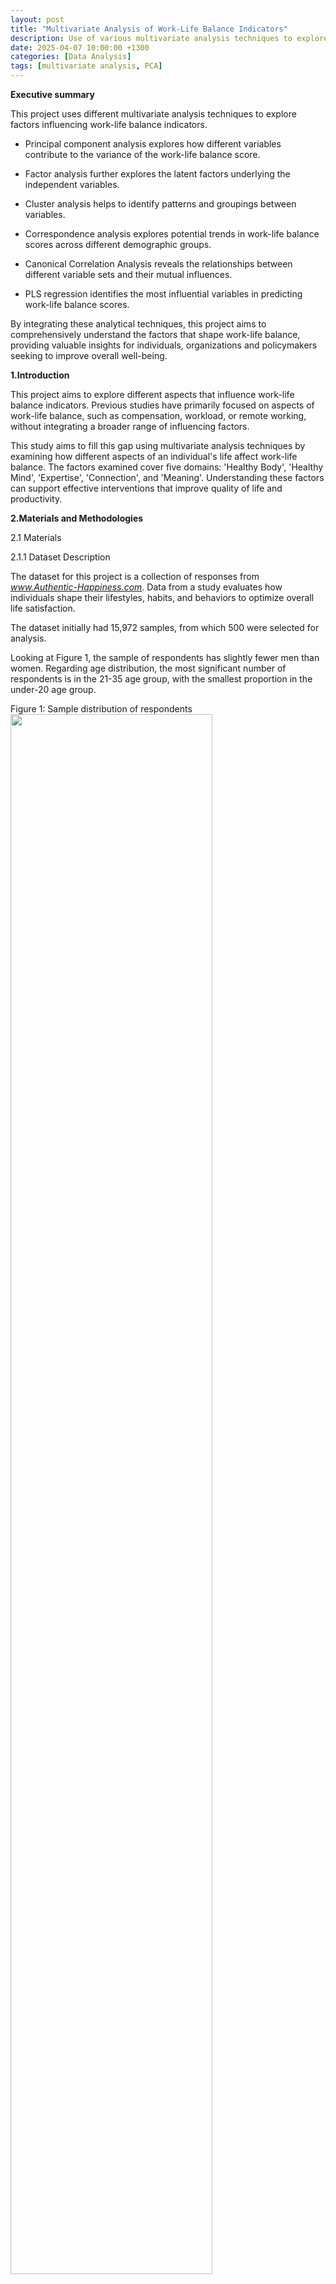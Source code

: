 ```yaml
---
layout: post
title: "Multivariate Analysis of Work-Life Balance Indicators"
description: Use of various multivariate analysis techniques to explore factors influencing work-life balance indicators, including PCA(principal component analysis), FA(factor analysis), cluster analysis, correspondence analysis, canonical correlation analysis, PLS regression.
date: 2025-04-07 10:00:00 +1300
categories: [Data Analysis]
tags: [multivariate analysis, PCA]
---
```



**Executive summary**

This project uses different multivariate analysis techniques to explore
factors influencing work-life balance indicators.

- Principal component analysis explores how different variables
  contribute to the variance of the work-life balance score.

- Factor analysis further explores the latent factors underlying the
  independent variables.

- Cluster analysis helps to identify patterns and groupings between
  variables.

- Correspondence analysis explores potential trends in work-life balance
  scores across different demographic groups.

- Canonical Correlation Analysis reveals the relationships between
  different variable sets and their mutual influences.

- PLS regression identifies the most influential variables in predicting
  work-life balance scores.

By integrating these analytical techniques, this project aims to comprehensively understand the factors that shape work-life balance, providing valuable insights for individuals, organizations and policymakers seeking to improve overall well-being.

**1.Introduction**

This project aims to explore different aspects that influence work-life balance indicators. Previous studies have primarily focused on aspects
of work-life balance, such as compensation, workload, or remote working, without integrating a broader range of influencing factors.

This study aims to fill this gap using multivariate analysis techniques by examining how different aspects of an individual\'s life affect work-life balance. The factors examined cover five domains: 'Healthy Body', 'Healthy Mind', 'Expertise', 'Connection', and 'Meaning'. Understanding these factors can support effective interventions that improve quality of life and productivity.

**2.Materials and Methodologies**

2.1 Materials

2.1.1 Dataset Description

The dataset for this project is a collection of responses from
*www.Authentic-Happiness.com*. Data from a study evaluates how individuals shape their lifestyles, habits, and behaviors to optimize overall life satisfaction.

The dataset initially had 15,972 samples, from which 500 were selected for analysis.

Looking at Figure 1, the sample of respondents has slightly fewer men
than women. Regarding age distribution, the most significant number of
respondents is in the 21-35 age group, with the smallest proportion in
the under-20 age group.

Figure 1: Sample distribution of respondents
<img src="{{ site.baseurl }}/assets/img/mv_img/media/image1.png"  style="width:80%;">


2.1.2 Variable Description

As shown in Table 1, this dataset contains 20 independent variables grouped into five categories:

(1)  Healthy body

(2)  Healthy mind

(3)  Expertise: measuring the ability to grow one's knowledge and
achieve something unique

(4)  Connection: assessing the strength of one's social network and your
inclination to discover the world

(5)  Meaning, evaluating one's compassion, generosity

In addition, the \'WORK_LIFE_BALANCE_SCORE\', which ranges from 500 to
800, is used as an indicator to measure work-life balance. This indicator is calculated by an algorithm using the 20 independent variables.

Basic variables such as age and gender, as well as timestamps indicating when the questionnaire was completed, are also included in the dataset.

Table 1: Variable Definition

| **Segment**       | **Variable Name**        | **Definition**                                                                 |
|-------------------|---------------------------|----------------------------------------------------------------------------------|
| **Metadata**      | TIMESTAMP                | Date when survey was completed                                                  |
|                   | ID                       | [1 to 500]                                                                      |
| **Demographic**   | age                      | Age range: 'less than 20', '21 to 35', '36 to 50', '51 or more'                |
|                   | gender                   | 'Male' or 'Female'                                                              |
| **Target Variable** | WORK_LIFE_BALANCE_SCORE | Calculated from five categories: Healthy Body, Healthy Mind, Connection, Expertise, Meaning |
|                   | score_level              | Level 1–6 based on WORK_LIFE_BALANCE_SCORE                                     |
| **Healthy Body**  | fruits_veggies           | Fruits or veggies eaten daily [1 to 5]                                          |
|                   | bmi_range                | BMI range [1 if below 25, else 2]                                               |
|                   | daily_steps              | Thousands of steps walked daily [0 to 10]                                       |
|                   | sleep_hours              | Typical weekly sleep hours [0 to 10]                                            |
| **Healthy Mind**  | daily_stress             | Daily stress level [0 to 10]                                                    |
|                   | flow                     | Daily hours of “flow” experience                                                |
|                   | weekly_meditation        | Weekly times spent self-reflecting [0 to 10]                                    |
|                   | daily_shouting           | Frequency of shouting/sulking weekly [0 to 10]                                  |
| **Connection**    | places_visited           | Number of new places visited yearly [0 to 10]                                   |
|                   | core_circle              | Number of close people [0 to 10]                                                |
|                   | supporting_others        | Number of people helped yearly [0 to 10]                                        |
|                   | social_network           | Number of daily social interactions [0 to 10]                                   |
| **Expertise**     | achievement              | Remarkable achievements in last 12 months [0 to 10]                             |
|                   | personal_awards          | Recognitions received in last 12 months [0 to 10]                               |
|                   | time_for_passion         | Daily hours doing passionate work [0 to 10]                                     |
|                   | todo_completed           | Weekly to-do list completion [0 = not at all, 10 = very well]                  |
| **Meaning**       | donation                 | Times donated time or money in a year                                           |
|                   | lost_vacation            | Unused vacation days yearly [0 to 10]                                           |
|                   | sufficient_income        | 1 = insufficient, 2 = sufficient to cover basic expenses                        |
|                   | live_vision              | Years ahead with a clear life vision [0 to 10]                                  |

2.2 Methodologies

2.2.1 Data Preprocessing

(1) Standardized data

Examining the range of variables revealed differences in the scales used
to measure factors affecting work-life balance. This means that the data
needs to be standardized.

Table 2: Range of independent variables

<img src="{{ site.baseurl }}/assets/img/mv_img/media/image2.png"  style="width:80%;">

Each independent variable was standardized to have a mean of 0 and a
variance of 1. The mean of each variable was then checked to see if it
was close to 0 after processing to ensure standardization was correct.

Table 3: Range of standardized independent variables

<img src="{{ site.baseurl }}/assets/img/mv_img/media/image3.png"  style="width:80%;">

(2) Create a new column

For ease of analysis, a new variable \'score_level\' has been created
based on the \'WORK_LIFE_BALANCE_SCORE\' to classify the sample into six
levels:

Level \'1\': Scores less than or equal to 550.

Level \'2\': Scores between 551 and 600.

Level \'3\': Scores between 601 and 650.

Level \'4\': Scores between 651 and 700.

Level \'5\': Scores between 701 and 750.

Level \'6\': Scores greater than 750.

2.2.2 Methods of Multivariate Analysis

(1) Principal Component Analysis (PCA)

PCA identifies patterns in data by transforming variables into a new set
of uncorrelated variables called principal components. This study uses
PCA to examine how variables contribute to the variance in work-life
balance scores and identify which variables are primarily responsible
for differences in these scores.

(2) Factor Analysis

This study uses factor analysis to understand the essential drivers
among the 20 predictor variables. Maximum likelihood extraction is used
to identify the latent factors underlying the observed variables. In
addition, orthogonal varimax rotation is applied to improve the
interpretability of the factors.

(3) Cluster Analysis

Cluster analysis is a statistical technique to identify groups of
similar objects or individuals within a dataset. This study uses the
VARCLUS procedure to perform a clustering analysis on the variables.
This technique groups variables based on similarities and identifies
clusters exhibiting similar patterns.

(4) Correspondence analysis

Correspondence analysis examines trends in the distribution of work-life
balance scores across different demographic groups(age and gender). It
assesses whether specific distribution patterns exist within these
groups.

(5) Canonical Correlation Analysis

Canonical correlation analysis explores the relationships between
different variable sets and how they influence each other. This study
examines the correlations between different sets of predictor variables
and their impact on work-life balance outcomes.

(6) Partial Least Squares (PLS) regression analysis

PLS regression analysis determines the relative importance of variables
in predicting work-life balance scores. As the work-life balance score
is derived from 20 predictor variables using a specific algorithm, PLS
regression helps to identify which variables play a significant role in
the prediction model.

**3.Result**

3.1 Principal Components Analysis

Principal component analysis is performed to investigate which
indicators best explain the variance in work-life balance scores.

Figure 2 underscores the importance of the first principal component,
with an eigenvalue of 4.37. This component is responsible for a
substantial portion, 21.84%, of the total variance, thereby containing
the most significant information.

Table 2: Eigenvalues of correlation matrix in PCA

<img src="{{ site.baseurl }}/assets/img/mv_img/media/image4.png"  style="width:80%;">

The Scree plot in figure 2 shows a rapid eigenvalue decrease after the
first principal component. Subsequent values gradually stabilize. In
addition, the Variance Explained plot shows that the first two principal
components cumulatively explain about 30% of the variance.

Figure 2: PCA scree plot

<img src="{{ site.baseurl }}/assets/img/mv_img/media/image5.png"  style="width:80%;">

Although principal components 1 and 2 do not fully explain the variance,
they still contain important information. Therefore, to find out how the
variables affect the variance in work-life balance scores, it is decided
to focus on these first two principal components for an in-depth study.

Figure 3: PCA component pattern

<img src="{{ site.baseurl }}/assets/img/mv_img/media/image6.png"  style="width:80%;">

Figure 3 shows the loadings of each variable on the first two principal
components.

For component 1, variables associated with personal accomplishment and
satisfaction, such as \'Time for Passion\', \'Flow\', and \'Supporting
Others\', have high positive loadings. This suggests that they
significantly contribute to explaining the variance in the first
principal component. The high positive loadings of these variables also
suggest potential relationships that collectively influence people\'s
life satisfaction and well-being.

Regarding component 2, variables such as \'daily stress\' have
significant positive loadings. Health-related habits such as \'hours of
sleep\', \'weekly meditation\', and \'daily steps\' have negative
loadings. The second principal component is, therefore, likely to be
related to individuals\' health and vitality. This implies that stress
management and health maintenance significantly affect individuals\'
work-life balance scores.

Figure 4: PCA component scores

<img src="{{ site.baseurl }}/assets/img/mv_img/media/image7.png"  style="width:80%;">

Figure 4 shows the distribution of the samples under the two principal
components. The number on each sample point represents the level of the
sample\'s work-life balance score. Lower numbers indicate poorer
work-life balance.

Principal Component 1 (horizontal axis): Samples with higher work-life
balance scores appear more concentrated to the right of the center while
lower-scoring samples tend to be to the left. This suggests a possible
link between principal component 1 and some of the positive factors that
influence work-life balance, such as greater personal fulfilment and
satisfaction.

Principal Component 2 (vertical axis): Samples with lower work-life
balance tend to be higher, while samples with higher balance are
relatively lower. This suggests that the principal component 2 captures
factors negatively associated with work-life balance.

3.2 Factor Analysis

Factor analysis is used to discover the underlying factors determining
work-life balance scores and identify relationships between variables
and common influences. Due to the large sample size, Maximum Likelihood
Factor Analysis (MLFA) was used to extract the factors. The results
obtained are presented in Table 3.

According to the results, the first factor has the highest eigenvalue
(5.27) and explains 78.73% of the variance. This indicates that the
first factor is the main source of variance in the data and plays a very
important role in it.

The second factor has an eigenvalue of 0.99 and explains 14.85% of the
data\'s variance. Although it provides much less information than the
first factor, it still provides a significant amount of information.

The cumulative proportion of variance explained by these two factors is
over 90%. It is therefore decided to retain these two factors to capture
most of the variation in the data.

Table 3: FA preliminary eigenvalues

<img src="{{ site.baseurl }}/assets/img/mv_img/media/image8.png"  style="width:80%;">

After applying the varimax orthogonal rotation method, the results are
as follows.

Factor 1 (explains 75.16% of the variance): The variables with high
loadings include achievement, support for others, social network, and
personal awards, primarily associated with social interactions,
achievement and support for others. This suggests that Factor 1 may
represent an individual\'s achievements and interactions within their
social environment.

Factor 2 (explains 24.84% of the variance): Variables with high positive
loadings relate to personal stress levels and health status, such as
daily shouting, daily stress, and BMI. Conversely, good recovery habits
and a healthy lifestyle are associated with high negative loading
variables such as hours of sleep and weekly meditation. Therefore,
Factor 2 can be interpreted as representing health and stress
management, which includes living habits and stressors affecting
individual health status.

Figure 5: Result of the FA rotated factor pattern

<img src="{{ site.baseurl }}/assets/img/mv_img/media/image9.png"  style="width:80%;">
<img src="{{ site.baseurl }}/assets/img/mv_img/media/image10.png"  style="width:80%;">

The path diagram in figure 6 shows how the variables are related to each
other through the factors. The numbers next to each variable indicate
its loading on the corresponding factor, representing the degree of
association between the variable and the factor. Higher loadings
indicate more significant contributions of the variables to the factor.

Factor 1 links several variables: achievement (0.86), places visited
(0.78), and flow (0.68). The high loadings of these variables indicate
their importance within this factor. They are typically related to
personal achievement and life satisfaction.

Factor 2: Associated with Daily Stress (0.86) and Daily Shouting (0.87),
indicating high loadings related to stress and emotional management in
daily life.

The findings in the path diagram are consistent with those in the factor
pattern figure.

Figure 6: FA path diagram

<img src="{{ site.baseurl }}/assets/img/mv_img/media/image11.png"  style="width:80%;">

3.3 Cluster Analysis

Cluster analysis results illustrate how variables are grouped based on
similarities, providing insight into which variables exhibit similar
behaviors. As shown in table 4, five clusters were ultimately
identified.

Table 4: Result of cluster analysis

<img src="{{ site.baseurl }}/assets/img/mv_img/media/image12.png"  style="width:80%;">

Figure 7: Dendrogram of cluster analysis

<img src="{{ site.baseurl }}/assets/img/mv_img/media/image13.png"  style="width:80%;">

Figure 7 shows the dendrogram of cluster analysis, we can see five
clusters in the graph.

Cluster 1: This cluster focuses on personal achievement and social
interaction, including Social Network, Achievement, to-Do Completed,
Flow, Live Vision, and Time for Passion. These variables reflect
individuals\' pursuit of and enthusiasm for personal success. This
suggests that individuals in this cluster are highly self-directed and
have excellent social skills, which help them build meaningful
professional and personal relationships.

Cluster 2: Focuses on daily health habits, including Daily Steps and
Weekly Meditation. This suggests that the variables in this cluster are
associated with physical activity and mental well-being. Focusing on
this can positively affect overall quality of life, help to reduce
stress, and increase overall happiness.

Cluster 3 deals with stress and emotion management, including Daily
Stress, lost vacation, and Daily Shouting. This cluster focuses on
issues related to stress. High levels of stress and limited time to
relax (lost vacation) can lead to health problems and decreased life
satisfaction.

Cluster 4: Relates to social interaction and life satisfaction,
including fruits and vegetables, places visited, core circle, supporting
others, giving, sufficient income and personal awards. Social
interactions and expanding social circles are associated with these
variables. They reflect individuals\' activities in maintaining social
relationships and community involvement. These are typically associated
with higher life satisfaction and personal well-being.

Cluster 5: This cluster relates to health monitoring, including BMI
range and sleep hours. These variables focus on health indicators and
lifestyle habits, particularly weight management and sleep quality.

3.4 Correspondence Analysis

A correspondence analysis is carried out to see if there are patterns in
the distribution of work-life balance scores across different
demographic groups. In other words, this analysis aims to see if certain
groups have higher levels of low life satisfaction.

The table below was obtained after grouping and aggregating the
statistics for different demographics. The table shows that scores for
different demographic groups follow a similar trend to the overall
distribution, with higher frequencies in the middle and lower
frequencies at the extremes. There are no apparent patterns in the
distribution of demographic work-life balance scores.

Table 5: Result of correspondence analysis
<img src="{{ site.baseurl }}/assets/img/mv_img/media/image14.png"  style="width:80%;">

Figure 8 shows the correlation between score levels across gender and
age groups.

Except for one outlier, most gender and age categories are clustered
near the center of the graph. This clustering suggests that gender and
age may have a limited effect on the observations. If age and gender
significantly impacted the results, we would see a more comprehensive
distribution or pattern of different age and gender categories
throughout the graph.

Figure 8: Result of multiple correspondence analysis

<img src="{{ site.baseurl }}/assets/img/mv_img/media/image15.png"  style="width:80%;">

3.5 Canonical Correlation Analysis

Canonical Correlation Analysis explores the relationships between
different sets of variables. This analysis examines three combinations:
\'healthy mind and healthy body\', \'connection and expertise\', and
\'meaning and expertise\'.

Table 6: Correlations between healthy mind and healthy body

<img src="{{ site.baseurl }}/assets/img/mv_img/media/image16.png"  style="width:80%;">

(1) Healthy mind and healthy body

The correlations of FRUIT_VEGGIES and DAILY_STEPS with body1 are 0.6795
and 0.7551, respectively, indicating a strong positive correlation. This
high correlation suggests that dietary habits and regular physical
activity play a significant role in improving physical health. In
addition, these two variables are also positively correlated with mind1,
further emphasising their importance in promoting emotional well-being.

The correlation coefficient between Weekly Meditation and Mind1 is
0.8402, indicating a strong positive correlation between regular
meditation and a healthy mind. Furthermore, the correlation coefficient
between Weekly Meditation and body1 is 0.2898, indicating a weak
positive correlation between meditation and physical health indicators.
Weekly meditation is, therefore, essential in improving overall
well-being.

(2) Connection and expertise

Table 7: Correlations between connection and expertise

<img src="{{ site.baseurl }}/assets/img/mv_img/media/image17.png"  style="width:80%;">

The high correlation between \'Time for Passion\' and E1 (0.7613)
strongly suggests that an individual\'s investment in pursuing their
interests and passions is essential in achieving personal fulfilment.

In addition, the positive correlation between \'Time for Passion\' and
C1 (0.4593) suggests that pursuing one\'s passions is related to
internal fulfilment and external social networks. This suggests that
investing time in one\'s passions contributes to internal fulfilment and
expands one\'s social circle and life experiences, further enhancing
life satisfaction.

The high correlation (0.8010) of \'Supporting Others\' with C1 suggests
that this behaviour is a core component of building and maintaining a
social network. \'Supporting others\' is a meaningful way to build trust
and social connections.

Meanwhile, the significant positive correlation between \'Supporting
Others\' and E1 (0.4832) further emphasises that helping others can
contribute to an individual\'s career success. This may be because
helping others builds positive interpersonal relationships and a
positive social image, which is essential for career success.

(3) Meaning and expertise

Table 8: Correlations between meaning and expertise
<img src="{{ site.baseurl }}/assets/img/mv_img/media/image18.png"  style="width:80%;">

\'Achievement\' correlates most strongly with E1 (0.8312), indicating
that \'achievement\' is most represented in the \'expertise\' variable
set.

In addition, the correlation between \'achievement\' and M1 is 0.4110,
indicating that personal achievement is positively related to realising
life visions. This relationship suggests that reaching higher levels of
professional achievement may be closely related to achieving a sense of
meaning and fulfilment in one\'s life.

The high correlation (0.8711) of \'LIVE_VISION\' with M1 indicates that
personal life vision is critical in the \'Meaning\' variable set.

Meanwhile, the correlation between \'LIVE_VISION\' and E1 was 0.4307,
further emphasising the positive relationship between an individual\'s
life vision and professional achievements. This suggests that an
individual\'s professional development often interacts with and
reinforces their life goals and visions.

3.6 PLS Regression

The work-life balance score is derived from 20 predictor variables using
an algorithm. This raises the question of which variables are more
influential in the prediction model. A PLS regression analysis was
therefore conducted to answer this question.

Figure 9: Variable importance plot

<img src="{{ site.baseurl }}/assets/img/mv_img/media/image19.png"  style="width:80%;">

(1) Significant variables:

Time for passion: Making time for personal passions or hobbies is
essential for a balanced life.

Supporting others: Supporting others is essential in strengthening
social connections and improving overall life satisfaction.

Achievement: Accomplishing is essential for boosting individual
self-esteem and motivation.

Places visited: Visiting different places can enrich personal cultural
experiences and social interactions, positively impacting the quality of
life.

(2) Variables of lesser importance:

Daily shouting: seems to have less importance in the prediction model

Lost vacation: Although the loss of holiday time can increase stress,
its relative importance in this analysis is low, suggesting that other
factors may play a more central role in individuals\' lives.

Sleep hours: Although adequate sleep is crucial for health, sleep hours
may not be as significant as other factors in determining work-life
balance.

**4.Discussion**

4.1 Summary of Key Findings

In this study, extensive analyses of the work-life balance dataset were
carried out using various multivariate analysis techniques, leading to
several significant findings:

(1) PCA revealed several vital variables explaining the variance
between work and life satisfaction. In the first principal component,
\'Time for Passion\', \'Flow\' and \'Supporting Others\' had high
positive loadings, indicating their significant contribution to
people\'s overall life satisfaction and happiness. In contrast, the
second principal component highlighted the importance of health-related
habits and stress management, such as \"Daily Stress\", \"Sleep Hours\",
and \"Weekly Meditation\", in influencing work-life balance scores.

(2) In the FA, the rotated factor structure identified the underlying
factors behind each predictor variable in the factor analysis. The first
factor relates primarily to social support and a sense of
accomplishment. In contrast, the second factor emphasizes the importance
of health and stress management.

(3) Cluster analysis revealed five clusters based on which variables
were most similar, forming distinct groups: 'Personal Achievement and
Social Interaction', 'Daily Health Habits', 'Stress and Emotion
Management', 'Social Interaction and Life Satisfaction', and 'Health
monitoring'.

(4) Correspondence analysis examined the effect of gender and age on
observed variables across demographic groups. No significant
distributional differences were observed between different gender and
age groups, suggesting that gender and age may not significantly impact
the variables under investigation.

(5) Canonical correlation analysis revealed significant relationships
between three different sets of variables: 'Healthy Mind and Healthy
Body', 'Connection and Expertise', and 'Meaning and Expertise'. Each of
these variables showed significant correlations.

(6) The PLS regression analysis shows that variables such as \'Time
for passion\' and \'Supporting others\' play a significant role in
predicting the work-life balance score, being the most influential
variables in the model. Conversely, \'daily shouting\', \'loss of
vacation\' and \'sleeping hours\' are identified as the least
influential variables in the model.

4.2 Insights and Interventions

The results of the study provide practical insights into work-life
balance.

First, in terms of policy and workplace interventions, key variables
such as \'time for passion\', \'flow\' and \'support for others\'
highlight the need for workplaces to promote personal growth and social
support. It can be beneficial to introduce flexible working hours,
encourage leisure activities and improve social networks(Odeloye et al.,
n.d.).

In addition, with regard to health and well-being programs, the
importance of healthy habits and stress management in achieving
work-life balance highlights the need for comprehensive well-being
programs, including the provision of stress workshops and mental health
resources(n.d.).

4.3 Future Avenues for Research

Despite the valuable insights gained from this study, several potential
avenues for future research need to be explored.

First, one's work-life balance score may evolve naturally over time,
even without the influence of external variables(J. Navarro et al.,
2015). Therefore, future research could extend these findings by
examining changes in the indicators over time, thereby revealing the
nature of work-life balance over time or under different external
influences.

Secondly, the impact of cultural norms and values on work-life balance
could be explored by examining these variables in different cultural
contexts.

Finally, although this study found no significant effects of gender and
age, further research using different analyses could determine whether
there are potential effects not captured in this study.

**5.Conclusion**

This study used various multivariate analysis techniques to examine
work-life balance factors, focusing on five categories of predictor
variables. Given the study\'s limited scope, only a few selected
multivariate methods were used to analyse the data. While valuable
insights were gained, the complexity of the factors influencing
work-life balance outcomes requires further exploration with a larger
dataset and more advanced analytical techniques.
